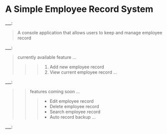 # A Simple Employee Record System
___:

> A console application that allows users to keep and manage employee record

___:

> currently available feature
...
>>> 1. Add new employee record
>>> 2. View current employee record
...

___:
>>features coming soon
...
>>> * Edit employee record
>>> * Delete employee record
>>> * Search employee record
>>> * Auto record backup
...

___:



 
